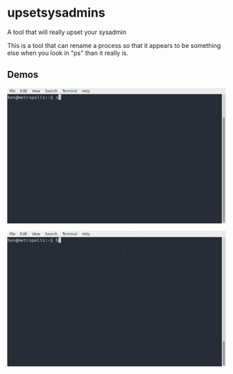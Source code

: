 # upsetsysadmins
A tool that will really upset your sysadmin

This is a tool that can rename a process so that it appears to be something else when you look in "ps" than it really is.

## Demos

![demo1](demo1.gif)

![demo2](demo2.gif)
